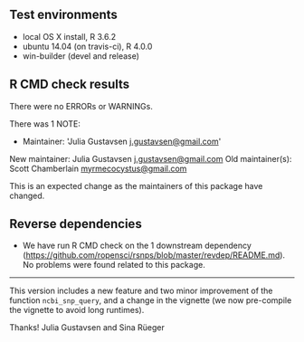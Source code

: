 ## Test environments

* local OS X install, R 3.6.2
* ubuntu 14.04 (on travis-ci), R 4.0.0
* win-builder (devel and release)

## R CMD check results

There were no ERRORs or WARNINGs. 

There was 1 NOTE:

* Maintainer: 'Julia Gustavsen <j.gustavsen@gmail.com>'

New maintainer:
  Julia Gustavsen <j.gustavsen@gmail.com>
Old maintainer(s):
  Scott Chamberlain <myrmecocystus@gmail.com>
  
 This is an expected change as the maintainers of this package have changed. 
 
## Reverse dependencies

* We have run R CMD check on the 1 downstream dependency
(<https://github.com/ropensci/rsnps/blob/master/revdep/README.md>).
No problems were found related to this package.

---

This version includes a new feature and two minor improvement of the function `ncbi_snp_query`,
and a change in the vignette (we now pre-compile the vignette to avoid long runtimes). 


Thanks!
Julia Gustavsen and Sina Rüeger